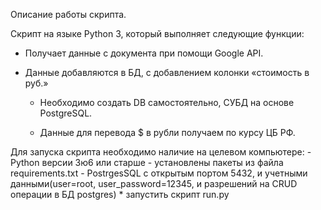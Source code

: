 Описание работы скрипта.

Скрипт на языке Python 3, который выполняет следующие функции:

- Получает данные с документа при помощи Google API.
- Данные добавляются в БД, с добавлением колонки «стоимость в руб.»
    
    + Необходимо создать DB самостоятельно, СУБД на основе PostgreSQL.
    
    + Данные для перевода $ в рубли получаем по курсу ЦБ РФ.
    
Для запуска скрипта необходимо наличие на целевом компьютере:
    - Python версии 3ю6 или старше
    - установлены пакеты из файла requirements.txt
    - PostrgesSQL с открытым портом 5432, и учетными данными(user=root, user_password=12345, и разрешений на CRUD операции в БД postgres)
    * запустить скрипт run.py
